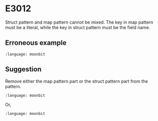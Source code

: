 # E3012

Struct pattern and map pattern cannot be mixed. The key in map pattern must be a
literal, while the key in struct pattern must be the field name.

## Erroneous example

```{literalinclude} /sources/error_codes/E3012_error/top.mbt
:language: moonbit
```

## Suggestion

Remove either the map pattern part or the struct pattern part from the pattern.

```{literalinclude} /sources/error_codes/E3012_fixed/top.mbt
:language: moonbit
```

Or,

```{literalinclude} /sources/error_codes/E3012_fixed/top_1.mbt
:language: moonbit
```
